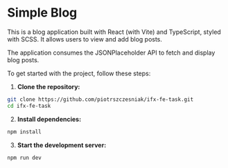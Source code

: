 # Simple Blog

This is a blog application built with React (with Vite) and TypeScript, styled with SCSS. It allows users to view and add blog posts.

The application consumes the JSONPlaceholder API to fetch and display blog posts.

To get started with the project, follow these steps:

1. **Clone the repository:**

```bash
git clone https://github.com/piotrszczesniak/ifx-fe-task.git
cd ifx-fe-task
```

2. **Install dependencies:**

```bash
npm install
```

3. **Start the development server:**

```bash
npm run dev
```
